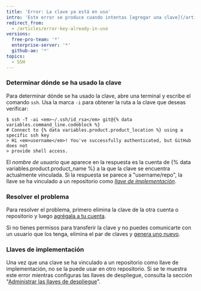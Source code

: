 ```yaml
---
title: 'Error: La clave ya está en uso'
intro: 'Este error se produce cuando intentas [agregar una clave](/articles/adding-a-new-ssh-key-to-your-github-account) que ya ha sido agregada a otra cuenta o repositorio.'
redirect_from:
  - /articles/error-key-already-in-use
versions:
  free-pro-team: '*'
  enterprise-server: '*'
  github-ae: '*'
topics:
  - SSH
---
```


### Determinar dónde se ha usado la clave

Para determinar dónde se ha usado la clave, abre una terminal y escribe el comando `ssh`. Usa la marca `-i` para obtener la ruta a la clave que deseas verificar:

```shell
$ ssh -T -ai <em>~/.ssh/id_rsa</em> git@{% data variables.command_line.codeblock %}
# Connect to {% data variables.product.product_location %} using a specific ssh key
> Hi <em>username</em>! You've successfully authenticated, but GitHub does not
> provide shell access.
```

El *nombre de usuario* que aparece en la respuesta es la cuenta de {% data variables.product.product_name %} a la que la clave se encuentra actualmente vinculada. Si la respuesta se parece a "username/repo", la llave se ha vinculado a un repositorio como [*llave de implementación*](/guides/managing-deploy-keys#deploy-keys).

### Resolver el problema

Para resolver el problema, primero elimina la clave de la otra cuenta o repositorio y luego [agrégala a tu cuenta](/articles/adding-a-new-ssh-key-to-your-github-account).

Si no tienes permisos para transferir la clave y no puedes comunicarte con un usuario que los tenga, elimina el par de claves y [genera uno nuevo](/articles/generating-a-new-ssh-key-and-adding-it-to-the-ssh-agent).

### Llaves de implementación

Una vez que una clave se ha vinculado a un repositorio como llave de implementación, no se la puede usar en otro repositorio.  Si se te muestra este error mientras configuras las llaves de despliegue, consulta la sección "[Administrar las llaves de despliegue](/guides/managing-deploy-keys)".
